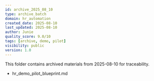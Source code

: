 ```yaml
---
id: archive_2025_08_10
type: archive_batch
domain: hr_automation
created_date: 2025-08-10
last_updated: 2025-08-10
author: Junie
quality_score: 9.0/10
tags: [archive, demo, pilot]
visibility: public
version: 1.0
---
```


This folder contains archived materials from 2025-08-10 for traceability.
- hr_demo_pilot_blueprint.md
